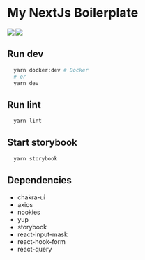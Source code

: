 # My NextJs Boilerplate

[<img align="left" src="https://www.codefactor.io/repository/github/ricardossiqueira/my_nextjs_boilerplate/badge"/>](https://www.codefactor.io/repository/github/ricardossiqueira/my_nextjs_boilerplate/badge)

[<img align="left" src="https://github.com/ricardossiqueira/my_nextjs_boilerplate/actions/workflows/super-linter.yml/badge.svg"/>](https://github.com/ricardossiqueira/my_nextjs_boilerplate/actions/workflows/super-linter.yml/badge.svg)

</br>

## Run dev

```bash
  yarn docker:dev # Docker
  # or
  yarn dev
```

## Run lint

```bash
  yarn lint
```

## Start storybook

```bash
  yarn storybook
```

## Dependencies

- chakra-ui
- axios
- nookies
- yup
- storybook
- react-input-mask
- react-hook-form
- react-query
